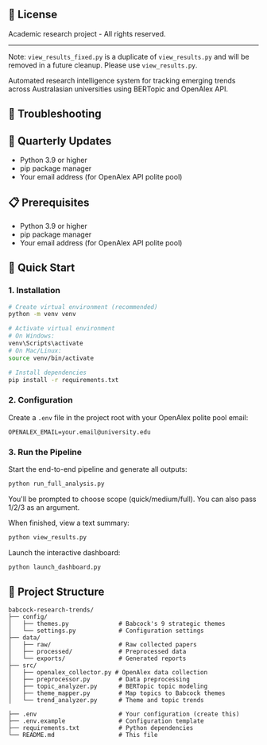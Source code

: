 ## 📄 License
Academic research project - All rights reserved.

---

Note: `view_results_fixed.py` is a duplicate of `view_results.py` and will be removed in a future cleanup. Please use `view_results.py`.

Automated research intelligence system for tracking emerging trends across Australasian universities using BERTopic and OpenAlex API.

## 🐛 Troubleshooting

## 🔄 Quarterly Updates

- Python 3.9 or higher
- pip package manager
- Your email address (for OpenAlex API polite pool)

## 📋 Prerequisites

- Python 3.9 or higher
- pip package manager
- Your email address (for OpenAlex API polite pool)

## 🚀 Quick Start

### 1. Installation

```bash
# Create virtual environment (recommended)
python -m venv venv

# Activate virtual environment
# On Windows:
venv\Scripts\activate
# On Mac/Linux:
source venv/bin/activate

# Install dependencies
pip install -r requirements.txt
```

### 2. Configuration

Create a `.env` file in the project root with your OpenAlex polite pool email:

```
OPENALEX_EMAIL=your.email@university.edu
```

### 3. Run the Pipeline

Start the end-to-end pipeline and generate all outputs:

```bash
python run_full_analysis.py
```

You'll be prompted to choose scope (quick/medium/full). You can also pass 1/2/3 as an argument.

When finished, view a text summary:

```bash
python view_results.py
```

Launch the interactive dashboard:

```bash
python launch_dashboard.py
```

## 📁 Project Structure

```
babcock-research-trends/
├── config/
│   ├── themes.py              # Babcock's 9 strategic themes
│   └── settings.py            # Configuration settings
├── data/
│   ├── raw/                   # Raw collected papers
│   ├── processed/             # Preprocessed data
│   └── exports/               # Generated reports
├── src/
│   ├── openalex_collector.py # OpenAlex data collection
│   ├── preprocessor.py        # Data preprocessing
│   ├── topic_analyzer.py      # BERTopic topic modeling
│   ├── theme_mapper.py        # Map topics to Babcock themes
│   └── trend_analyzer.py      # Theme and topic trends

├── .env                       # Your configuration (create this)
├── .env.example               # Configuration template
├── requirements.txt           # Python dependencies
└── README.md                  # This file